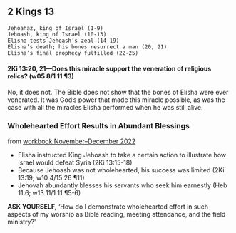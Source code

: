 ## 2 Kings 13

```
Jehoahaz, king of Israel (1-9)
Jehoash, king of Israel (10-13)
Elisha tests Jehoash’s zeal (14-19)
Elisha’s death; his bones resurrect a man (20, 21)
Elisha’s final prophecy fulfilled (22-25)
```

#### 2Ki 13:20, 21​—Does this miracle support the veneration of religious relics? (w05 8/1 11 ¶3)

No, it does not. The Bible does not show that the bones of Elisha were ever venerated. It was God’s power that made this miracle possible, as was the case with all the miracles Elisha performed when he was still alive.

### Wholehearted Effort Results in Abundant Blessings

from [workbook November–December 2022](https://www.jw.org/en/library/jw-meeting-workbook/november-december-2022-mwb/Life-and-Ministry-Meeting-Schedule-for-December-5-11-2022/Wholehearted-Effort-Results-in-Abundant-Blessings/)

- Elisha instructed King Jehoash to take a certain action to illustrate how Israel would defeat Syria (2Ki 13:15-18)
- Because Jehoash was not wholehearted, his success was limited (2Ki 13:19; w10 4/15 26 ¶11)
- Jehovah abundantly blesses his servants who seek him earnestly (Heb 11:6; w13 11/1 11 ¶5-6)

**ASK YOURSELF,** ‘How do I demonstrate wholehearted effort in such aspects of my worship as Bible reading, meeting attendance, and the field ministry?’
